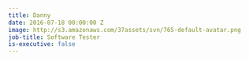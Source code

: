 ```yaml
---
title: Danny
date: 2016-07-18 00:00:00 Z
image: http://s3.amazonaws.com/37assets/svn/765-default-avatar.png
job-title: Software Tester
is-executive: false
---
```


